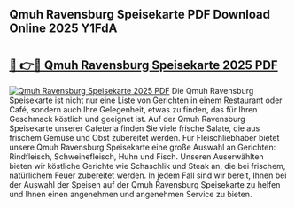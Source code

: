 ## Qmuh Ravensburg Speisekarte PDF Download Online 2025 Y1FdA

# <h2><a href="http://gcb7cv.nevu.top/?p=Qmuh+Ravensburg+Speisekarte">🔗 👉🔴 Qmuh Ravensburg Speisekarte 2025 PDF</a></h2>

[![Qmuh Ravensburg Speisekarte 2025 PDF](https://i.imgur.com/dBaPXMq.png)](http://gcb7cv.nevu.top/?p=Qmuh+Ravensburg+Speisekarte)
Die Qmuh Ravensburg Speisekarte ist nicht nur eine Liste von Gerichten in einem Restaurant oder Café, sondern auch Ihre Gelegenheit, etwas zu finden, das für Ihren Geschmack köstlich und geeignet ist. Auf der Qmuh Ravensburg Speisekarte unserer Cafeteria finden Sie viele frische Salate, die aus frischem Gemüse und Obst zubereitet werden. Für Fleischliebhaber bietet unsere Qmuh Ravensburg Speisekarte eine große Auswahl an Gerichten: Rindfleisch, Schweinefleisch, Huhn und Fisch. Unseren Auserwählten bieten wir köstliche Gerichte wie Schaschlik und Steak an, die bei frischem, natürlichem Feuer zubereitet werden. In jedem Fall sind wir bereit, Ihnen bei der Auswahl der Speisen auf der Qmuh Ravensburg Speisekarte zu helfen und Ihnen einen angenehmen und angenehmen Service zu bieten.
